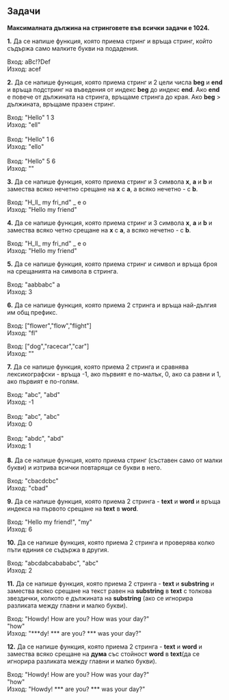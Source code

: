 
## Задачи

**Максималната дължина на стринговете във всички задачи е 1024.**

**1.** Да се напише функция, която приема стринг и връща стринг, който съдържа само малките букви на подадения. <br />

Вход: aBc!?Def<br />
Изход: acef<br />

**2.** Да се напише функция, която приема стринг и 2 цели числа **beg** и **end** и връща подстринг на въведения от индекс **beg** до индекс **end**. Ако **end** е повече от дължината на стринга, връщаме стринга до края. Ако **beg** > дължината, връщаме празен стринг.<br />

Вход: "Hello" 1 3<br />
Изход: "ell"<br />
<br />
Вход: "Hello" 1 6<br />
Изход: "ello"<br />
<br />
Вход: "Hello" 5 6 <br />
Изход: ""<br />

**3.** Да се напише функция, която приема стринг и 3 символа **x**, **a** и **b** и замества всяко нечетно срещане на **x** с **a**, а всяко нечетно - с **b**.<br />

Вход: "H_ll_ my fri_nd" _ e o<br />
Изход: "Hello my friend"<br />

**4.** Да се напише функция, която приема стринг и 3 символа **x**, **a** и **b** и замества всяко четно срещане на **x** с **a**, а всяко нечетно - с **b**.<br />

Вход: "H_ll_ my fri_nd" _ e o<br />
Изход: "Hello my friend"<br />

**5.** Да се напише функция, която приема стринг и символ и връща броя на срещанията на символа в стринга.<br />

Вход: "aabbabc" a<br />
Изход: 3<br />

**6.**  Да се напише функция, която приема 2 стринга и връща най-дългия им общ префикс.<br />

Вход: ["flower","flow","flight"]<br />
Изход: "fl"<br />

Вход: ["dog","racecar","car"]<br />
Изход: ""<br />

**7.** Да се напише функция, която приема 2 стринга и сравнява лексикографски - връща -1, ако първият е по-малък, 0, ако са равни и 1, ако първият е по-голям.<br />

Вход: "abc", "abd"<br />
Изход: -1<br />
<br />
Вход: "abc", "abc"<br />
Изход: 0<br />
<br />
Вход: "abdc", "abd"<br />
Изход: 1<br />
<br />
**8.** Да се напише функция, която приема стринг (съставен само от малки букви) и изтрива всички повтарящи се букви в него.<br />

Вход: "cbacdcbc"<br />
Изход: "cbad"<br />

**9.** Да се напише функция, която приема 2 стринга - **text** и **word** и връща индекса на първото срещане на **text**  в **word**.<br />

Вход: "Hello my friend!", "my"<br />
Изход: 6<br />

**10.** Да се напише функция, която приема 2 стринга и проверява колко пъти единия се съдържа в другия.<br />

Вход: "abcdabcabababc", "abc"<br />
Изход: 2<br />

**11.** Да се напише функция, която приема 2 стринга - **text** и **substring** и замества всяко срещане на текст равен на **substring** в **text** с толкова звездички, колкото е дължината на  **substring** (ако се игнорира разликата между главни и малко букви).<br />

Вход: "Howdy! How are you? How was your day?"<br />
"how"<br />
Изход: "***dy! *** are you? *** was your day?"<br />

**12.** Да се напише функция, която приема 2 стринга - **text** и **word** и замества всяко срещане на **дума** със стойност **word** в **text**(да се игнорира разликата между главни и малко букви).<br />

Вход: "Howdy! How are you? How was your day?"<br />
"how"<br />
Изход: "Howdy! *** are you? *** was your day?"<br />
